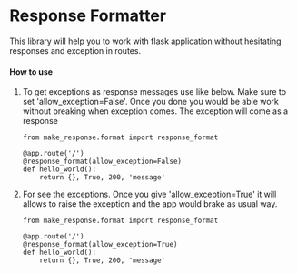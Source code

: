 # Response Formatter
This library will help you to work with flask application without hesitating responses and exception in routes.

#### How to use
    
1)  To get exceptions as response messages use like below. Make sure to set 'allow_exception=False'.
    Once you done you would be able work without breaking when exception comes. The exception will come
    as a response
    
        from make_response.format import response_format
        
        @app.route('/')
        @response_format(allow_exception=False)
        def hello_world():
            return {}, True, 200, 'message'
    
2) For see the exceptions. Once you give 'allow_exception=True' it will allows to raise the exception and
   the app would brake as usual way.
   
       from make_response.format import response_format
       
       @app.route('/')
       @response_format(allow_exception=True)
       def hello_world():
           return {}, True, 200, 'message'
 
                 